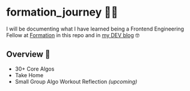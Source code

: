 # formation_journey 💪🏼
I will be documenting what I have learned being a Frontend Engineering Fellow at [Formation](https://formation.dev/) in this repo and in [my DEV blog](https://dev.to/ngl4) 🤓

## Overview 📝
* 30+ Core Algos
* Take Home 
* Small Group Algo Workout Reflection _(upcoming)_


